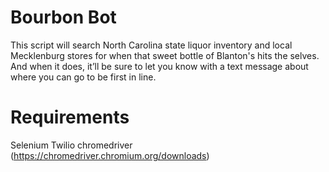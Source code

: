 # Bourbon Bot


This script will search North Carolina state liquor inventory and local Mecklenburg stores for when that sweet bottle of Blanton's hits the selves. And when it does, it’ll be sure to let you know with a text message about where you can go to be first in line.


# Requirements

Selenium
Twilio
chromedriver (https://chromedriver.chromium.org/downloads)
